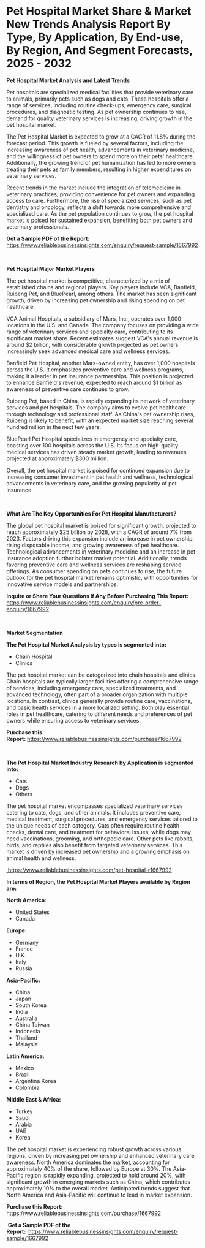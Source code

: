 <p><h1>Pet Hospital Market Share & Market New Trends Analysis Report By Type, By Application, By End-use, By Region, And Segment Forecasts, 2025 - 2032</h1></p><p><strong>Pet Hospital Market Analysis and Latest Trends</strong></p>
<p><p>Pet hospitals are specialized medical facilities that provide veterinary care to animals, primarily pets such as dogs and cats. These hospitals offer a range of services, including routine check-ups, emergency care, surgical procedures, and diagnostic testing. As pet ownership continues to rise, demand for quality veterinary services is increasing, driving growth in the pet hospital market.</p><p>The Pet Hospital Market is expected to grow at a CAGR of 11.8% during the forecast period. This growth is fueled by several factors, including the increasing awareness of pet health, advancements in veterinary medicine, and the willingness of pet owners to spend more on their pets' healthcare. Additionally, the growing trend of pet humanization has led to more owners treating their pets as family members, resulting in higher expenditures on veterinary services.</p><p>Recent trends in the market include the integration of telemedicine in veterinary practices, providing convenience for pet owners and expanding access to care. Furthermore, the rise of specialized services, such as pet dentistry and oncology, reflects a shift towards more comprehensive and specialized care. As the pet population continues to grow, the pet hospital market is poised for sustained expansion, benefiting both pet owners and veterinary professionals.</p></p>
<p><strong>Get a Sample PDF of the Report:&nbsp;</strong> <a href="https://www.reliablebusinessinsights.com/enquiry/request-sample/1667992?utm_campaign=3176&utm_medium=2&utm_source=Github&utm_content=ia&utm_term=17042025&utm_id=pet-hospital">https://www.reliablebusinessinsights.com/enquiry/request-sample/1667992</a></p>
<p>&nbsp;</p>
<p><strong>Pet Hospital Major Market Players</strong></p>
<p><p>The pet hospital market is competitive, characterized by a mix of established chains and regional players. Key players include VCA, Banfield, Ruipeng Pet, and BluePearl, among others. The market has seen significant growth, driven by increasing pet ownership and rising spending on pet healthcare.</p><p>VCA Animal Hospitals, a subsidiary of Mars, Inc., operates over 1,000 locations in the U.S. and Canada. The company focuses on providing a wide range of veterinary services and specialty care, contributing to its significant market share. Recent estimates suggest VCA's annual revenue is around $2 billion, with considerable growth projected as pet owners increasingly seek advanced medical care and wellness services.</p><p>Banfield Pet Hospital, another Mars-owned entity, has over 1,000 hospitals across the U.S. It emphasizes preventive care and wellness programs, making it a leader in pet insurance partnerships. This position is projected to enhance Banfield's revenue, expected to reach around $1 billion as awareness of preventive care continues to grow.</p><p>Ruipeng Pet, based in China, is rapidly expanding its network of veterinary services and pet hospitals. The company aims to evolve pet healthcare through technology and professional staff. As China's pet ownership rises, Ruipeng is likely to benefit, with an expected market size reaching several hundred million in the next few years.</p><p>BluePearl Pet Hospital specializes in emergency and specialty care, boasting over 100 hospitals across the U.S. Its focus on high-quality medical services has driven steady market growth, leading to revenues projected at approximately $300 million.</p><p>Overall, the pet hospital market is poised for continued expansion due to increasing consumer investment in pet health and wellness, technological advancements in veterinary care, and the growing popularity of pet insurance.</p></p>
<p>&nbsp;</p>
<p><strong>What Are The Key Opportunities For Pet Hospital Manufacturers?</strong></p>
<p><p>The global pet hospital market is poised for significant growth, projected to reach approximately $25 billion by 2028, with a CAGR of around 7% from 2023. Factors driving this expansion include an increase in pet ownership, rising disposable income, and growing awareness of pet healthcare. Technological advancements in veterinary medicine and an increase in pet insurance adoption further bolster market potential. Additionally, trends favoring preventive care and wellness services are reshaping service offerings. As consumer spending on pets continues to rise, the future outlook for the pet hospital market remains optimistic, with opportunities for innovative service models and partnerships.</p></p>
<p><strong>Inquire or Share Your Questions If Any Before Purchasing This Report:</strong> <a href="https://www.reliablebusinessinsights.com/enquiry/pre-order-enquiry/1667992?utm_campaign=3176&utm_medium=2&utm_source=Github&utm_content=ia&utm_term=17042025&utm_id=pet-hospital">https://www.reliablebusinessinsights.com/enquiry/pre-order-enquiry/1667992</a></p>
<p>&nbsp;</p>
<p><strong>Market Segmentation</strong></p>
<p><strong>The Pet Hospital Market Analysis by types is segmented into:</strong></p>
<p><ul><li>Chain Hospital</li><li>Clinics</li></ul></p>
<p><p>The pet hospital market can be categorized into chain hospitals and clinics. Chain hospitals are typically larger facilities offering a comprehensive range of services, including emergency care, specialized treatments, and advanced technology, often part of a broader organization with multiple locations. In contrast, clinics generally provide routine care, vaccinations, and basic health services in a more localized setting. Both play essential roles in pet healthcare, catering to different needs and preferences of pet owners while ensuring access to veterinary services.</p></p>
<p><strong>Purchase this Report:&nbsp;</strong><a href="https://www.reliablebusinessinsights.com/purchase/1667992?utm_campaign=3176&utm_medium=2&utm_source=Github&utm_content=ia&utm_term=17042025&utm_id=pet-hospital">https://www.reliablebusinessinsights.com/purchase/1667992</a></p>
<p>&nbsp;</p>
<p><strong>The Pet Hospital Market Industry Research by Application is segmented into:</strong></p>
<p><ul><li>Cats</li><li>Dogs</li><li>Others</li></ul></p>
<p><p>The pet hospital market encompasses specialized veterinary services catering to cats, dogs, and other animals. It includes preventive care, medical treatment, surgical procedures, and emergency services tailored to the unique needs of each category. Cats often require routine health checks, dental care, and treatment for behavioral issues, while dogs may need vaccinations, grooming, and orthopedic care. Other pets like rabbits, birds, and reptiles also benefit from targeted veterinary services. This market is driven by increased pet ownership and a growing emphasis on animal health and wellness.</p></p>
<p><a href="https://www.reliablebusinessinsights.com/pet-hospital-r1667992?utm_campaign=3176&utm_medium=2&utm_source=Github&utm_content=ia&utm_term=17042025&utm_id=pet-hospital">&nbsp;https://www.reliablebusinessinsights.com/pet-hospital-r1667992</a></p>
<p><strong>In terms of Region, the Pet Hospital Market Players available by Region are:</strong></p>
<p>
    <p> <strong> North America: </strong>
        <ul>
            <li>United States</li>
            <li>Canada</li>
        </ul>
        </p> 
    <p> <strong> Europe: </strong>
        <ul>
            <li>Germany</li>
            <li>France</li>
            <li>U.K.</li>
            <li>Italy</li>
            <li>Russia</li>
        </ul>
        </p> 
    <p> <strong> Asia-Pacific: </strong>
        <ul>
            <li>China</li>
            <li>Japan</li>
            <li>South Korea</li>
            <li>India</li>
            <li>Australia</li>
            <li>China Taiwan</li>
            <li>Indonesia</li>
            <li>Thailand</li>
            <li>Malaysia</li>
        </ul>
        </p> 
    <p> <strong> Latin America: </strong>
        <ul>
            <li>Mexico</li>
            <li>Brazil</li>
            <li>Argentina Korea</li>
            <li>Colombia</li>
        </ul>
        </p> 
    <p> <strong> Middle East & Africa: </strong>
        <ul>
            <li>Turkey</li>
            <li>Saudi</li>
            <li>Arabia</li>
            <li>UAE</li>
            <li>Korea</li>
        </ul>
    </p>
    </p>
<p><p>The pet hospital market is experiencing robust growth across various regions, driven by increasing pet ownership and enhanced veterinary care awareness. North America dominates the market, accounting for approximately 40% of the share, followed by Europe at 30%. The Asia-Pacific region is rapidly expanding, projected to hold around 20%, with significant growth in emerging markets such as China, which contributes approximately 10% to the overall market. Anticipated trends suggest that North America and Asia-Pacific will continue to lead in market expansion.</p></p>
<p><strong>Purchase this Report: </strong><a href="https://www.reliablebusinessinsights.com/purchase/1667992?utm_campaign=3176&utm_medium=2&utm_source=Github&utm_content=ia&utm_term=17042025&utm_id=pet-hospital">https://www.reliablebusinessinsights.com/purchase/1667992</a></p>
<p>&nbsp;<strong>Get a Sample PDF of the Report:&nbsp;&nbsp;</strong><a href="https://www.reliablebusinessinsights.com/enquiry/request-sample/1667992?utm_campaign=3176&utm_medium=2&utm_source=Github&utm_content=ia&utm_term=17042025&utm_id=pet-hospital">https://www.reliablebusinessinsights.com/enquiry/request-sample/1667992</a></p>
<p><strong></strong></p>
<p><p></p><p></p><p></p></p>
